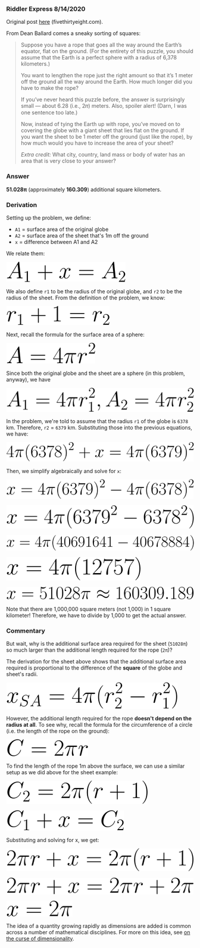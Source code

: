### Riddler Express 8/14/2020

Original post [here](https://fivethirtyeight.com/features/can-you-cover-the-globe/) (fivethirtyeight.com).

From Dean Ballard comes a sneaky sorting of squares:

> Suppose you have a rope that goes all the way around the Earth’s equator, flat on the ground. (For the entirety of this puzzle, you should assume that the Earth is a perfect sphere with a radius of 6,378 kilometers.)
> 
> You want to lengthen the rope just the right amount so that it’s 1 meter off the ground all the way around the Earth. How much longer did you have to make the rope?
> 
> If you’ve never heard this puzzle before, the answer is surprisingly small — about 6.28 (i.e., 2𝜋) meters. Also, spoiler alert! (Darn, I was one sentence too late.)
> 
> Now, instead of tying the Earth up with rope, you’ve moved on to covering the globe with a giant sheet that lies flat on the ground. If you want the sheet to be 1 meter off the ground (just like the rope), by how much would you have to increase the area of your sheet?
> 
> _Extra credit:_ What city, country, land mass or body of water has an area that is very close to your answer?

### Answer

**51.028π** (approximately **160.309**) additional square kilometers. 

### Derivation

Setting up the problem, we define:

- `A1` = surface area of the original globe
- `A2` = surface area of the sheet that's 1m off the ground
- `x` = difference between A1 and A2

We relate them:

![2](eq2.svg)

We also define `r1` to be the radius of the original globe, and `r2` to be the radius of the sheet. From the definition of the problem, we know:

![3](eq3.svg)

Next, recall the formula for the surface area of a sphere:  

![1](eq1.svg)

Since both the original globe and the sheet are a sphere (in this problem, anyway), we have

![4](eq4.svg)

In the problem, we're told to assume that the radius `r1` of the globe is `6378` km. Therefore, `r2` = `6379` km. Substituting those into the previous equations, we have:

![5](eq5.svg)

Then, we simplify algebraically and solve for `x`:

![6](eq6.svg)

![7](eq7.svg)

![8](eq8.svg)

![9](eq9.svg)

![10](eq10.svg)

Note that there are 1,000,000 square meters (not 1,000) in 1 square kilometer! Therefore, we have to divide by 1,000 to get the actual answer. 

### Commentary

But wait, why is the additional surface area required for the sheet (`51028π`) so much larger than the additional length required for the rope (`2π`)?

The derivation for the sheet above shows that the additional surface area required is proportional to the difference of the **square** of the globe and sheet's radii. 

![11](eq11.svg)

However, the additional length required for the rope **doesn't depend on the radius at all**. To see why, recall the formula for the circumference of a circle (i.e. the length of the rope on the ground):

![12](eq12.svg)

To find the length of the rope 1m above the surface, we can use a similar setup as we did above for the sheet example:

![13](eq13.svg)

![14](eq14.svg)

Substituting and solving for x, we get:

![15](eq15.svg)

![16](eq16.svg)

![17](eq17.svg)

The idea of a quantity growing rapidly as dimensions are added is common across a number of mathematical disciplines. For more on this idea, see [on the curse of dimensionality](https://towardsdatascience.com/on-the-curse-of-dimensionality-b91a3a51268).
 
